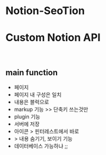 # Notion-SeoTion
<h1> Custom Notion API</h1><br>
<h2> main function </h2>
<ul>
  <li>페이지</li>
  <li>페이지 내 구성은 일치</li>
  <li>내용은 블럭으로</li>
  <li>markup 기능 >> 단축키 쓰는것만</li>
  <li>plugin 기능</li>
  <li>서버에 저장</li>
  <li>아이콘 > 핀터레스트에서 바로</li>
  <li> > 내용 숨기기, 보이기 기능 </li>
  <li> 데이터베이스 가능하냐 ;; </li>
</ul>
